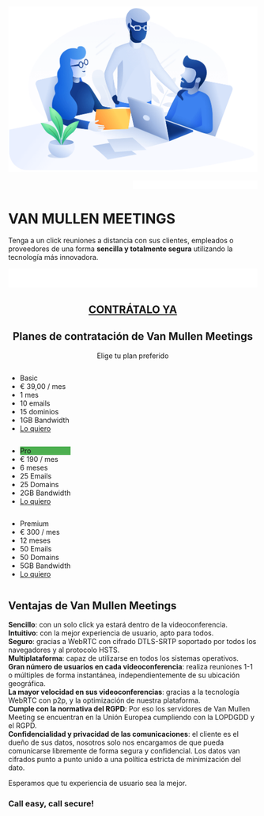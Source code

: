 <p style="text-left"><img src="/img/illustration.png" alt="imagen inicio Van Mullen"></p>
<p style="text-align:right"><img src="/img/space.png" alt="" width="50%" height="50%" alt="imagen inicio Van Mullen"></p>

# VAN MULLEN MEETINGS

Tenga a un click reuniones a distancia con sus clientes, empleados o proveedores de una forma **sencilla y totalmente segura** utilizando la tecnología más innovadora.  

<p style="text-align:right"><img src="/img/space.png" alt="imagen inicio Van Mullen"></p>

<h2 style="text-align:center"><a href="https://vanmullen.com/contacto.html"> CONTRÁTALO YA</a></h2>

<h2 style="text-align:center">Planes de contratación de Van Mullen Meetings</h2>
<p style="text-align:center">Elige tu plan preferido</p>

<div class="columns">
  <ul class="price">
    <li class="header">Basic</li>
    <li class="grey">€ 39,00 / mes</li>
    <li>1 mes</li>
    <li>10 emails</li>
    <li>15 dominios</li>
    <li>1GB Bandwidth</li>
    <li class="grey"><a href="/paypal_1.html" class="button">Lo quiero</a></li>
  </ul>
</div>

<div class="columns">
  <ul class="price">
    <li class="header" style="background-color:#4CAF50">Pro</li>
    <li class="grey">€ 190 / mes</li>
    <li>6 meses</li>
    <li>25 Emails</li>
    <li>25 Domains</li>
    <li>2GB Bandwidth</li>
    <li class="grey"><a href="/paypal_6.html" class="button">Lo quiero</a></li>
  </ul>
</div>

<div class="columns">
  <ul class="price">
    <li class="header">Premium</li>
    <li class="grey">€ 300 / mes</li>
    <li>12 meses</li>
    <li>50 Emails</li>
    <li>50 Domains</li>
    <li>5GB Bandwidth</li>
    <li class="grey"><a href="/paypal_12.html" class="button">Lo quiero</a></li>
  </ul>
</div>

## Ventajas de Van Mullen Meetings

**Sencillo**: con un solo click ya estará dentro de la videoconferencia.    
**Intuitivo**: con la mejor experiencia de usuario, apto para todos.    
**Seguro**: gracias a WebRTC con cifrado DTLS-SRTP soportado por todos los navegadores y al protocolo HSTS.    
**Multiplataforma**: capaz de utilizarse en todos los sistemas operativos.    
**Gran número de usuarios en cada videoconferencia**: realiza reuniones 1-1 o múltiples de forma instantánea, independientemente de su ubicación geográfica.    
**La mayor velocidad en sus videoconferencias**: gracias a la tecnología WebRTC con p2p, y la optimización de nuestra plataforma.    
**Cumple con la normativa del RGPD**: Por eso los servidores de Van Mullen Meeting se encuentran en la Unión Europea cumpliendo con la LOPDGDD y el RGPD.    
**Confidencialidad y privacidad de las comunicaciones**: el cliente es el dueño de sus datos, nosotros solo nos encargamos de que pueda comunicarse libremente de forma segura y   confidencial. Los datos van cifrados punto a punto unido a una política estricta de minimización del dato.    

Esperamos que tu experiencia de usuario sea la mejor.  
  
### Call easy, call secure!
